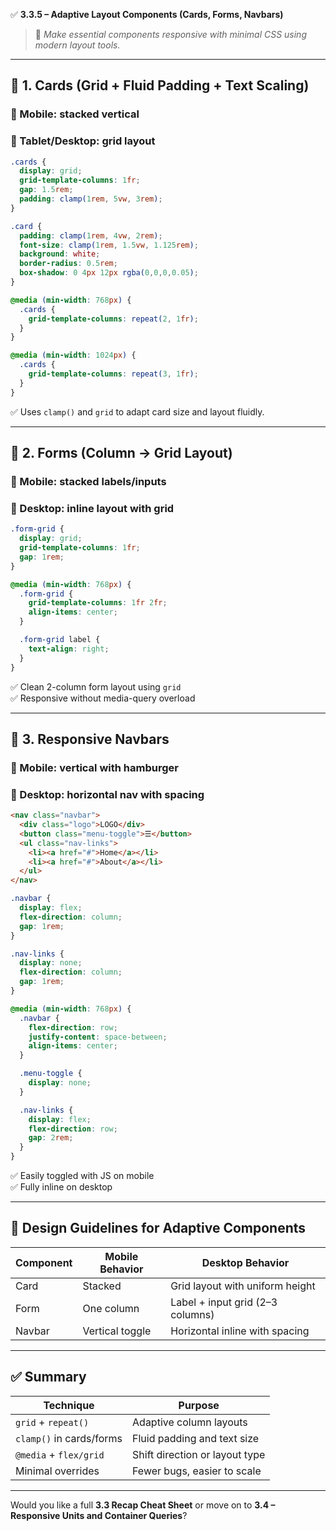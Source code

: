 ✅ **3.3.5 – Adaptive Layout Components (Cards, Forms, Navbars)**

> 🎯 _Make essential components responsive with minimal CSS using modern layout tools._

---

## 🧱 1. **Cards (Grid + Fluid Padding + Text Scaling)**

### 🔧 Mobile: stacked vertical

### 🔧 Tablet/Desktop: grid layout

```css
.cards {
  display: grid;
  grid-template-columns: 1fr;
  gap: 1.5rem;
  padding: clamp(1rem, 5vw, 3rem);
}

.card {
  padding: clamp(1rem, 4vw, 2rem);
  font-size: clamp(1rem, 1.5vw, 1.125rem);
  background: white;
  border-radius: 0.5rem;
  box-shadow: 0 4px 12px rgba(0,0,0,0.05);
}

@media (min-width: 768px) {
  .cards {
    grid-template-columns: repeat(2, 1fr);
  }
}

@media (min-width: 1024px) {
  .cards {
    grid-template-columns: repeat(3, 1fr);
  }
}
```

✅ Uses `clamp()` and `grid` to adapt card size and layout fluidly.

---

## 🧾 2. **Forms (Column → Grid Layout)**

### 🔧 Mobile: stacked labels/inputs

### 🔧 Desktop: inline layout with grid

```css
.form-grid {
  display: grid;
  grid-template-columns: 1fr;
  gap: 1rem;
}

@media (min-width: 768px) {
  .form-grid {
    grid-template-columns: 1fr 2fr;
    align-items: center;
  }

  .form-grid label {
    text-align: right;
  }
}
```

✅ Clean 2-column form layout using `grid`  
✅ Responsive without media-query overload

---

## 🧭 3. **Responsive Navbars**

### 🔧 Mobile: vertical with hamburger

### 🔧 Desktop: horizontal nav with spacing

```html
<nav class="navbar">
  <div class="logo">LOGO</div>
  <button class="menu-toggle">☰</button>
  <ul class="nav-links">
    <li><a href="#">Home</a></li>
    <li><a href="#">About</a></li>
  </ul>
</nav>
```

```css
.navbar {
  display: flex;
  flex-direction: column;
  gap: 1rem;
}

.nav-links {
  display: none;
  flex-direction: column;
  gap: 1rem;
}

@media (min-width: 768px) {
  .navbar {
    flex-direction: row;
    justify-content: space-between;
    align-items: center;
  }

  .menu-toggle {
    display: none;
  }

  .nav-links {
    display: flex;
    flex-direction: row;
    gap: 2rem;
  }
}
```

✅ Easily toggled with JS on mobile  
✅ Fully inline on desktop

---

## 🧠 Design Guidelines for Adaptive Components

|Component|Mobile Behavior|Desktop Behavior|
|---|---|---|
|Card|Stacked|Grid layout with uniform height|
|Form|One column|Label + input grid (2–3 columns)|
|Navbar|Vertical toggle|Horizontal inline with spacing|

---

## ✅ Summary

|Technique|Purpose|
|---|---|
|`grid` + `repeat()`|Adaptive column layouts|
|`clamp()` in cards/forms|Fluid padding and text size|
|`@media` + `flex/grid`|Shift direction or layout type|
|Minimal overrides|Fewer bugs, easier to scale|

---

Would you like a full **3.3 Recap Cheat Sheet** or move on to **3.4 – Responsive Units and Container Queries**?